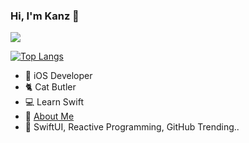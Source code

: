 ### Hi, I'm Kanz 👋

<img src="https://github-readme-stats.vercel.app/api?username=87kangsw&show_icons=true&icon_color=009C4C&text_color=718096&bg_color=ffffff&hide_title=true" />

[![Top Langs](https://github-readme-stats.vercel.app/api/top-langs/?username=87kangsw&layout=compact)](https://github.com/anuraghazra/github-readme-stats)


- 📱 iOS Developer
- 🐈 Cat Butler
- 💻 Learn Swift
- 🔗 [About Me](https://kanz.dev)
- 🧐 SwiftUI, Reactive Programming, GitHub Trending.. 
